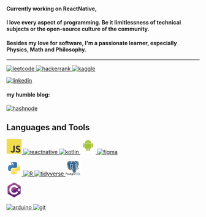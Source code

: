 

<!--
**Rogultum/Rogultum** is a ✨ _special_ ✨ repository because its `README.md` (this file) appears on your GitHub profile.

Here are some ideas to get you started:
### Hi there 👋

- 🔭 I’m currently working on ...
- 🌱 I’m currently learning ...
- 👯 I’m looking to collaborate on ...
- 🤔 I’m looking for help with ...
- 💬 Ask me about ...
- 📫 How to reach me: ...
- 😄 Pronouns: ...
- ⚡ Fun fact: ...

[![Top Langs](https://github-readme-stats.vercel.app/api/top-langs/?username=Rogultum&langs_count=8&layout=compact)](https://github.com/anuraghazra/github-readme-stats)
-->

#### Currently working on ReactNative, 
#### I love every aspect of programming. Be it limitlessness of technical subjects or the open-source culture of the community.
#### Besides my love for software, I'm a passionate learner, especially Physics, Math and Philosophy.
____

<a href="https://leetcode.com/amadeuwoles" target="_blank" rel="noreferrer"> <img src="https://leetcode.com/_next/static/images/logo-ff2b712834cf26bf50a5de58ee27bcef.png" alt="leetcode" width="40" height="40"/> </a> <a href="https://www.hackerrank.com/amadeuwoles" target="_blank" rel="noreferrer"> <img src="https://external-content.duckduckgo.com/iu/?u=https%3A%2F%2Fmedia-exp1.licdn.com%2Fdms%2Fimage%2FC4D0BAQFjiWOgmSVg3g%2Fcompany-logo_200_200%2F0%3Fe%3D2159024400%26v%3Dbeta%26t%3D6ylX0XZI4-3_aX5nXpNANj-RuurjOTC-WQMo23zZB58&f=1&nofb=1" alt="hackerrank" width="40" height="40"/> </a> <a href="https://www.kaggle.com/engarcon" target="_blank" rel="noreferrer"> <img src="https://external-content.duckduckgo.com/iu/?u=https%3A%2F%2Fwww.dataapplab.com%2Fwp-content%2Fuploads%2F2016%2F10%2Fkaggle-logo-transparent-300-1024x465.png&f=1&nofb=1" alt="kaggle" width="80" height="40"/> </a>

<a href="https://www.linkedin.com/in/remzi-ogul-tum/" target="_blank" rel="noreferrer"> <img src="https://pngimg.com/uploads/linkedIn/linkedIn_PNG27.png" alt="linkedin" width="40" height="40"/> </a>

#### my humble blog: 
<a href="https://blackc4t.hashnode.dev/" target="_blank" rel="noreferrer"> <img src="https://external-content.duckduckgo.com/iu/?u=https%3A%2F%2Fseeklogo.com%2Fimages%2FH%2Fhashnode-logo-B114767E70-seeklogo.com.png&f=1&nofb=1" alt="hashnode" width="40" height="40"/> </a> 

## Languages and Tools
<p align="left"> <a href="https://developer.mozilla.org/en-US/docs/Web/JavaScript" target="_blank" rel="noreferrer"> <img src="https://raw.githubusercontent.com/devicons/devicon/master/icons/javascript/javascript-original.svg" alt="javascript" width="40" height="40"/> </a> <a href="https://reactnative.dev/" target="_blank" rel="noreferrer"> <img src="https://reactnative.dev/img/header_logo.svg" alt="reactnative" width="40" height="40"/> </a> <a href="https://kotlinlang.org" target="_blank" rel="noreferrer"> <img src="https://www.vectorlogo.zone/logos/kotlinlang/kotlinlang-icon.svg" alt="kotlin" width="40" height="40"/> </a> <a href="https://developer.android.com" target="_blank" rel="noreferrer"> <img src="https://raw.githubusercontent.com/devicons/devicon/master/icons/android/android-original-wordmark.svg" alt="android" width="40" height="40"/> </a> <a href="https://www.figma.com/" target="_blank" rel="noreferrer"> <img src="https://www.vectorlogo.zone/logos/figma/figma-icon.svg" alt="figma" width="40" height="40"/> </a> </p>

<p align="left"> <a href="https://www.python.org" target="_blank" rel="noreferrer"> <img src="https://raw.githubusercontent.com/devicons/devicon/master/icons/python/python-original.svg" alt="python" width="40" height="40"/> </a> <a href="https://www.r-project.org/" target="_blank" rel="noreferrer"> <img src="https://www.r-project.org/Rlogo.png" alt="R" width="40" height="40"/> </a> <a href="https://www.tidyverse.org/" target="_blank" rel="noreferrer"> <img src="https://tidyverse.tidyverse.org/articles/tidyverse-logo.png" alt="tidyverse" width="40" height="40"/> </a> <a href="https://www.postgresql.org" target="_blank" rel="noreferrer"> <img src="https://raw.githubusercontent.com/devicons/devicon/master/icons/postgresql/postgresql-original-wordmark.svg" alt="postgresql" width="40" height="40"/> </a> </p>

<p align="left"> <a href="https://dotnet.microsoft.com/en-us/languages/csharp" target="_blank" rel="noreferrer"> <img src="https://raw.githubusercontent.com/devicons/devicon/master/icons/csharp/csharp-original.svg" alt="csharp" width="40" height="40"/> </a> </p>

<p align="left"> <a href="https://www.arduino.cc/" target="_blank" rel="noreferrer"> <img src="https://cdn.worldvectorlogo.com/logos/arduino-1.svg" alt="arduino" width="40" height="40"/> </a> <a href="https://git-scm.com/" target="_blank" rel="noreferrer"> <img src="https://www.vectorlogo.zone/logos/git-scm/git-scm-icon.svg" alt="git" width="40" height="40"/> </a> </p>
